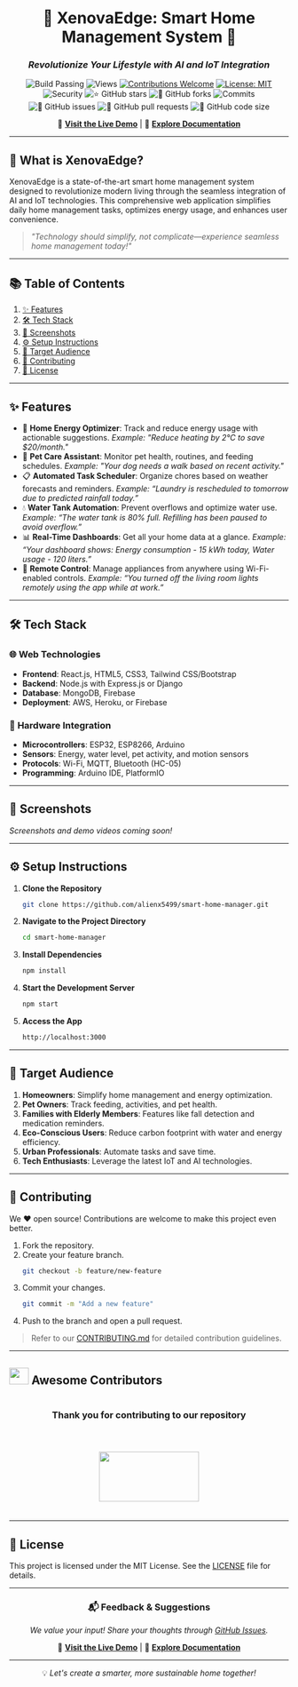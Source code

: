
<div align="center">

# 🌟 **XenovaEdge: Smart Home Management System** 🌟  
### *Revolutionize Your Lifestyle with AI and IoT Integration*

![Build Passing](https://img.shields.io/badge/build-passing-success?style=flat-square)
![Views](https://hits.dwyl.com/alienx5499/smart-home-manager.svg)
[![Contributions Welcome](https://img.shields.io/badge/contributions-welcome-brightgreen.svg?style=flat-square)](https://github.com/alienx5499/Smart-home-manager/blob/main/CONTRIBUTING.md)
[![License: MIT](https://custom-icon-badges.herokuapp.com/github/license/alienx5499/Smart-home-manager?logo=law&logoColor=white)](https://github.com/alienx5499/Smart-home-manager/blob/main/LICENSE)
![Security](https://snyk.io/test/github/dwyl/hapi-auth-jwt2/badge.svg?targetFile=package.json)
![⭐ GitHub stars](https://img.shields.io/github/stars/alienx5499/Smart-home-manager?style=social)
![🍴 GitHub forks](https://img.shields.io/github/forks/alienx5499/Smart-home-manager?style=social)
![Commits](https://badgen.net/github/commits/alienx5499/Smart-home-manager)
![🐛 GitHub issues](https://img.shields.io/github/issues/alienx5499/Smart-home-manager)
![📂 GitHub pull requests](https://img.shields.io/github/issues-pr/alienx5499/Smart-home-manager)
![💾 GitHub code size](https://img.shields.io/github/languages/code-size/alienx5499/Smart-home-manager)


🔗 **[Visit the Live Demo](#)** | 📑 **[Explore Documentation](#)**

</div>

---

## **🏡 What is XenovaEdge?**

XenovaEdge is a state-of-the-art smart home management system designed to revolutionize modern living through the seamless integration of AI and IoT technologies. This comprehensive web application simplifies daily home management tasks, optimizes energy usage, and enhances user convenience.

> *"Technology should simplify, not complicate—experience seamless home management today!"*

---

## **📚 Table of Contents**
1. [✨ Features](#features)
2. [🛠️ Tech Stack](#-tech-stack)
3. [📸 Screenshots](#-screenshots)
4. [⚙️ Setup Instructions](#️-setup-instructions)
5. [🎯 Target Audience](#-target-audience)
6. [🤝 Contributing](#-contributing)
7. [📜 License](#-license)

---

## **✨ Features**  
- 🏡 **Home Energy Optimizer**: Track and reduce energy usage with actionable suggestions.
   *Example: "Reduce heating by 2°C to save $20/month."*  
- 🐾 **Pet Care Assistant**: Monitor pet health, routines, and feeding schedules.
  *Example: "Your dog needs a walk based on recent activity."*
- 📋 **Automated Task Scheduler**: Organize chores based on weather forecasts and reminders.
  *Example: “Laundry is rescheduled to tomorrow due to predicted rainfall today.”* 
- 💧 **Water Tank Automation**: Prevent overflows and optimize water use.
  *Example: “The water tank is 80% full. Refilling has been paused to avoid overflow.”*
- 📊 **Real-Time Dashboards**: Get all your home data at a glance.
  *Example: “Your dashboard shows: Energy consumption - 15 kWh today, Water usage - 120 liters.”*  
- 📱 **Remote Control**: Manage appliances from anywhere using Wi-Fi-enabled controls.
  *Example: “You turned off the living room lights remotely using the app while at work.”*

---

## **🛠️ Tech Stack**

### 🌐 **Web Technologies**
- **Frontend**: React.js, HTML5, CSS3, Tailwind CSS/Bootstrap
- **Backend**: Node.js with Express.js or Django
- **Database**: MongoDB, Firebase
- **Deployment**: AWS, Heroku, or Firebase  

### 🤖 **Hardware Integration**
- **Microcontrollers**: ESP32, ESP8266, Arduino
- **Sensors**: Energy, water level, pet activity, and motion sensors
- **Protocols**: Wi-Fi, MQTT, Bluetooth (HC-05)
- **Programming**: Arduino IDE, PlatformIO

---

## **📸 Screenshots**
*Screenshots and demo videos coming soon!*

---

## **⚙️ Setup Instructions**

1. **Clone the Repository**
   ```bash
   git clone https://github.com/alienx5499/smart-home-manager.git
   ```
2. **Navigate to the Project Directory**
   ```bash
   cd smart-home-manager
   ```
3. **Install Dependencies**
   ```bash
   npm install
   ```
4. **Start the Development Server**
   ```bash
   npm start
   ```
5. **Access the App**
   ```bash
   http://localhost:3000
   ```

---

## **🎯 Target Audience**

1. **Homeowners**: Simplify home management and energy optimization.
2. **Pet Owners**: Track feeding, activities, and pet health.
3. **Families with Elderly Members**: Features like fall detection and medication reminders.
4. **Eco-Conscious Users**: Reduce carbon footprint with water and energy efficiency.
5. **Urban Professionals**: Automate tasks and save time.
6. **Tech Enthusiasts**: Leverage the latest IoT and AI technologies.

---

## **🤝 Contributing**

We ❤️ open source! Contributions are welcome to make this project even better.  
1. Fork the repository.  
2. Create your feature branch.  
   ```bash
   git checkout -b feature/new-feature
   ```
3. Commit your changes.  
   ```bash
   git commit -m "Add a new feature"
   ```
4. Push to the branch and open a pull request.

> Refer to our [CONTRIBUTING.md](CONTRIBUTING.md) for detailed contribution guidelines.

---

## <img src="https://fonts.gstatic.com/s/e/notoemoji/latest/1f31f/512.webp" width="35" height="30"> Awesome Contributors

<div align="center" style="display: flex; flex-direction: column; align-items: center; gap: 20px;">
	<h3>Thank you for contributing to our repository</h3>
	<a href="https://github.com/alienx5499/smart-home-manager/contributors">
		<img src="https://contrib.rocks/image?repo=alienx5499/smart-home-manager" width="180" height="90" style="margin: 20px 0;" />
	</a>
</div>



---

## **📜 License**

This project is licensed under the MIT License. See the [LICENSE](LICENSE) file for details.

---

<div align="center">

### 📬 **Feedback & Suggestions**
*We value your input! Share your thoughts through [GitHub Issues](https://github.com/alienx5499/smart-home-manager/issues).*


🔗 **[Visit the Live Demo](#)** | 📑 **[Explore Documentation](#)** 

---


💡 *Let's create a smarter, more sustainable home together!*

</div>
